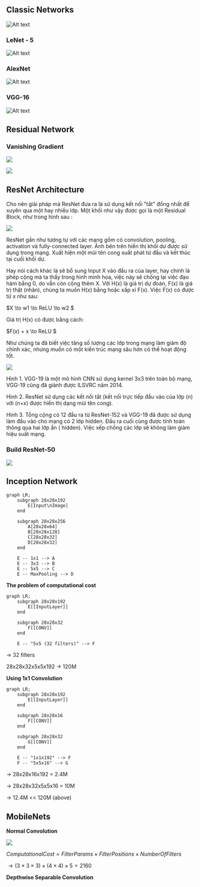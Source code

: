 ## Classic Networks

![Alt text](img/pic1.png)

### LeNet - 5

![Alt text](img/Screenshot-from-2021-03-18-12-47-59.webp)

### AlexNet

![Alt text](img/remotesensing-09-00848-g001.webp)

### VGG-16

![Alt text](img/vgg16-1-e1542731207177.png)

## Residual Network

### Vanishing Gradient

![](img/2c64f987-0660-4f19-ba0e-caf75d6ed1c2.webp)

![](img/4f9fd490-ebe3-4346-960d-0fa2a99eec76.webp)

## ResNet Architecture

Cho nên giải pháp mà ResNet đưa ra là sử dụng kết nối "tắt" đồng nhất để xuyên qua một hay nhiều lớp. Một khối như vậy được gọi là một Residual Block, như trong hình sau :

![](img/9fc720ba-45e4-4d2f-8b58-5926350bc075.webp)

ResNet gần như tương tự với các mạng gồm có convolution, pooling, activation và fully-connected layer. Ảnh bên trên hiển thị khối dư được sử dụng trong mạng. Xuất hiện một mũi tên cong xuất phát từ đầu và kết thúc tại cuối khối dư. 

Hay nói cách khác là sẽ bổ sung Input X vào đầu ra của layer, hay chính là phép cộng mà ta thấy trong hình minh họa, việc này sẽ chống lại việc đạo hàm bằng 0, do vẫn còn cộng thêm X. Với H(x) là giá trị dự đoán, F(x) là giá trị thật (nhãn), chúng ta muốn H(x) bằng hoặc xấp xỉ F(x). Việc F(x) có được từ x như sau:

$X \to w1 \to ReLU \to w2 $

Giá trị H(x) có được bằng cách:

$F(x) + x \to ReLU $

Như chúng ta đã biết việc tăng số lượng các lớp trong mạng làm giảm độ chính xác, nhưng muốn có một kiến trúc mạng sâu hơn có thể hoạt động tốt.

![](img/dd71c193-b255-40ce-86c9-dcbac17e0a6f.webp)

Hình 1. VGG-19 là một mô hình CNN sử dụng kernel 3x3 trên toàn bộ mạng, VGG-19 cũng đã giành được ILSVRC năm 2014.

Hình 2. ResNet sử dụng các kết nối tắt (kết nối trực tiếp đầu vào của lớp (n) với (n+x) được hiển thị dạng mũi tên cong).

Hình 3. Tổng cộng có 12 đầu ra từ ResNet-152 và VGG-19 đã được sử dụng làm đầu vào cho mạng có 2 lớp hidden. Đầu ra cuối cùng được tính toán thông qua hai lớp ẩn ( hidden). Việc xếp chồng các lớp sẽ không làm giảm hiệu suất mạng.

### Build ResNet-50

![](img/fe5b21e5-3ad3-4419-93e0-7aa77a662bdd.webp)


## Inception Network

```mermaid
graph LR;
    subgraph 28x28x192
        E[Input\nImage]
    end

    subgraph 28x28x256
        A[28x28x64]
        B[28x28x128]
        C[28x28x32]
        D[28x28x32]
    end

    E -- 1x1 --> A
    E -- 3x3 --> B
    E -- 5x5 --> C
    E -- MaxPooling --> D
```

**The problem of computational cost**

```mermaid
graph LR;
    subgraph 28x28x192
        E[[InputLayer]]
    end

    subgraph 28x28x32
        F[[CONV]]
    end

    E -- "5x5 (32 filters)" --> F
```

$\to$ 32 filters

28x28x32x5x5x192 $\to$ 120M

**Using 1x1 Convolution**

```mermaid
graph LR;
    subgraph 28x28x192
        E[[InputLayer]]
    end

    subgraph 28x28x16
        F[[CONV]]
    end

    subgraph 28x28x32
        G[[CONV]]
    end

    E -- "1x1x192" --> F
    F -- "5x5x16" --> G
```

$\to$ 28x28x16x192 = 2.4M

$\to$ 28x28x32x5x5x16 = 10M

$\to$ 12.4M << 120M (above)

## MobileNets

**Normal Convolution**

![](img/1.png)

$ComputationalCost = FilterParams \times FilterPositions \times NumberOfFilters$

$\to (3\times3\times3) \times (4\times4) \times 5 =2160$

**Depthwise Separable Convolution**

